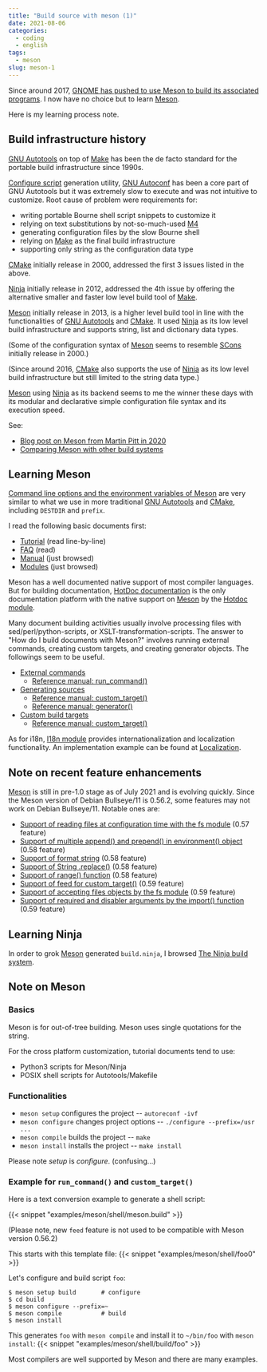 ```yaml
---
title: "Build source with meson (1)"
date: 2021-08-06
categories:
  - coding
  - english
tags:
  - meson
slug: meson-1
---
```


Since around 2017,
[GNOME has pushed to use Meson to build its associated programs](https://wiki.gnome.org/Initiatives/GnomeGoals/MesonPorting).
I now have no choice but to learn
[Meson](https://mesonbuild.com/index.html).

Here is my learning process note.

## Build infrastructure history

[GNU Autotools](https://en.wikipedia.org/wiki/GNU_Autotools) on top of
[Make](https://en.wikipedia.org/wiki/Make_(software)) has been the de facto
standard for the portable build infrastructure since 1990s.

[Configure script](https://en.wikipedia.org/wiki/Configure_script) generation
utility, [GNU Autoconf](https://en.wikipedia.org/wiki/Autoconf) has been a core
part of GNU Autotools but it was extremely slow to execute and was not
intuitive to customize.  Root cause of problem were requirements for:

* writing portable Bourne shell script snippets to customize it
* relying on text substitutions by not-so-much-used [M4](https://en.wikipedia.org/wiki/M4_(computer_language))
* generating configuration files by the slow Bourne shell
* relying on [Make](https://en.wikipedia.org/wiki/Make_(software)) as the final build infrastructure
* supporting only string as the configuration data type

[CMake](https://en.wikipedia.org/wiki/CMake) initially release in 2000,
addressed the first 3 issues listed in the above.

[Ninja](https://en.wikipedia.org/wiki/Ninja_(build_system)) initially release
in 2012, addressed the 4th issue by offering the alternative smaller and faster
low level build tool of [Make](https://en.wikipedia.org/wiki/Make_(software)).

[Meson](https://mesonbuild.com/index.html) initially release
in 2013, is a higher level build tool in line with the functionalities of
[GNU Autotools](https://en.wikipedia.org/wiki/GNU_Autotools) and
[CMake](https://en.wikipedia.org/wiki/CMake).  It used
[Ninja](https://en.wikipedia.org/wiki/Ninja_(build_system)) as its low level
build infrastructure and supports string, list and dictionary data types.

(Some of the configuration syntax of [Meson](https://mesonbuild.com/index.html)
seems to resemble [SCons](https://en.wikipedia.org/wiki/SCons) initially
release in 2000.)

(Since around 2016, [CMake](https://en.wikipedia.org/wiki/CMake) also supports
the use of [Ninja](https://en.wikipedia.org/wiki/Ninja_(build_system)) as its
low level build infrastructure but still limited to the string data type.)

[Meson](https://mesonbuild.com/index.html) using
[Ninja](https://en.wikipedia.org/wiki/Ninja_(build_system)) as its backend
seems to me the winner these days with its modular and declarative simple
configuration file syntax and its execution speed.

See:
* [Blog post on Meson from Martin Pitt in 2020](https://piware.de/post/2020-11-06-meson/)
* [Comparing Meson with other build systems](https://mesonbuild.com/Comparisons.html)

## Learning Meson

[Command line options and the environment variables of Meson](https://mesonbuild.com/Commands.html)
are very similar to what we use in more traditional
[GNU Autotools](https://en.wikipedia.org/wiki/GNU_Autotools) and
[CMake](https://en.wikipedia.org/wiki/CMake), including `DESTDIR` and
`prefix`.

I read the following basic documents first:
* [Tutorial](https://mesonbuild.com/Tutorial.html) (read line-by-line)
* [FAQ](https://mesonbuild.com/FAQ.html) (read)
* [Manual](https://mesonbuild.com/Manual.html) (just browsed)
* [Modules](https://mesonbuild.com/Modules.html) (just browsed)

Meson has a well documented native support of most compiler languages.  But for
building documentation,
[HotDoc documentation](https://hotdoc.github.io/)
is the only documentation platform with the native support on
[Meson](https://mesonbuild.com/index.html)
by the
[Hotdoc module](https://mesonbuild.com/Hotdoc-module.html).

Many document building activities usually involve processing files with
sed/perl/python-scripts, or XSLT-transformation-scripts.  The answer to "How do
I build documents with Meson?" involves running external commands, creating
custom targets, and creating generator objects.  The followings seem to be useful.

* [External commands](https://mesonbuild.com/External-commands.html)
    * [Reference manual: run_command()](https://mesonbuild.com/Reference-manual.html#run_command)
* [Generating sources](https://mesonbuild.com/Generating-sources.html)
    * [Reference manual: custom_target()](https://mesonbuild.com/Reference-manual.html#custom_target)
    * [Reference manual: generator()](https://mesonbuild.com/Reference-manual.html#generator)
* [Custom build targets](https://mesonbuild.com/Custom-build-targets.html)
    * [Reference manual: custom_target()](https://mesonbuild.com/Reference-manual.html#custom_target)

As for i18n,
[I18n module](https://mesonbuild.com/i18n-module.html)
provides internationalization and localization functionality.  An
implementation example can be found at
[Localization](https://mesonbuild.com/Localisation.html).

## Note on recent feature enhancements

[Meson](https://mesonbuild.com/index.html) is still in pre-1.0 stage as of July
2021 and is evolving quickly.  Since the Meson version of Debian Bullseye/11 is
0.56.2, some features may not work on Debian Bullseye/11.  Notable ones are:

* [Support of reading files at configuration time with the fs module](https://mesonbuild.com/Release-notes-for-0-57-0.html#support-for-reading-files-at-configuration-time-with-the-fs-module) (0.57 feature)
* [Support of multiple append() and prepend() in environment() object](https://mesonbuild.com/Release-notes-for-0-58-0.html#multiple-append-and-prepend-in-environment-object) (0.58 feature)
* [Support of format string](https://mesonbuild.com/Release-notes-for-0-58-0.html#introducing-format-strings-to-the-meson-language) (0.58 feature)
* [Support of String .replace()](https://mesonbuild.com/Release-notes-for-0-58-0.html#string-replace) (0.58 feature)
* [Support of range() function](https://mesonbuild.com/Release-notes-for-0-58-0.html#new-range-function) (0.58 feature)
* [Support of feed for custom_target()](https://mesonbuild.com/Release-notes-for-0-59-0.html#the-custom_target-function-now-accepts-a-feed-argument) (0.59 feature)
* [Support of accepting files objects by the fs module](https://mesonbuild.com/Release-notes-for-0-59-0.html#fs-module-now-accepts-files-objects) (0.59 feature)
* [Support of required and disabler arguments by the import() function](https://mesonbuild.com/Release-notes-for-0-59-0.html#the-import-function-gains-required-and-disabler-arguments) (0.59 feature)

## Learning Ninja

In order to grok [Meson](https://mesonbuild.com/index.html) generated
`build.ninja`, I browsed [The Ninja build system](https://ninja-build.org/manual.html).

## Note on Meson

### Basics

Meson is for out-of-tree building.
Meson uses single quotations for the string.

For the cross platform customization, tutorial documents tend to use:
* Python3 scripts for Meson/Ninja
* POSIX shell scripts for Autotools/Makefile

### Functionalities

* `meson setup` configures the project -- `autoreconf -ivf`
* `meson configure` changes project options -- `./configure --prefix=/usr ...`
* `meson compile` builds the project -- `make`
* `meson install` installs the project -- `make install`

Please note *setup* is *configure*.  (confusing...)

### Example for `run_command()` and `custom_target()`

Here is a text conversion example to generate a shell script:

{{< snippet "examples/meson/shell/meson.build" >}}

(Please note, new `feed` feature is not used to be compatible with Meson
version 0.56.2)

This starts with this template file:
{{< snippet "examples/meson/shell/foo0" >}}

Let's configure and build script `foo`:

```
$ meson setup build       # configure
$ cd build
$ meson configure --prefix=~
$ meson compile           # build
$ meson install
```
This generates `foo` with `meson compile` and install it to `~/bin/foo` with `meson install`:
{{< snippet "examples/meson/shell/build/foo" >}}

Most compilers are well supported by Meson and there are many examples.

<!-- vim: set sw=2 sts=2 ai si et tw=79 ft=markdown: -->
